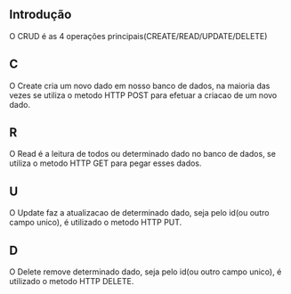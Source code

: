 ## Introdução

O CRUD é as 4 operações principais(CREATE/READ/UPDATE/DELETE)

## C
O Create cria um novo dado em nosso banco de dados, na maioria das vezes se utiliza o metodo HTTP POST para efetuar a criacao de um novo dado.

## R
O Read é a leitura de todos ou determinado dado no banco de dados, se utiliza o metodo HTTP GET para pegar esses dados.

## U
O Update faz a atualizacao de determinado dado, seja pelo id(ou outro campo unico), é utilizado o metodo HTTP PUT.

## D
O Delete remove determinado dado, seja pelo id(ou outro campo unico), é utilizado o metodo HTTP DELETE.
